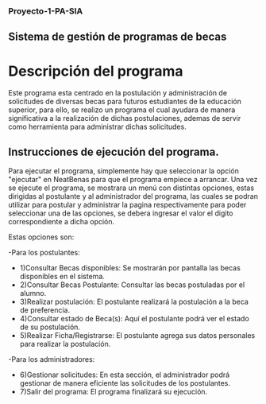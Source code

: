 ### Proyecto-1-PA-SIA
## Sistema de gestión de programas de becas
# Descripción del programa

Este programa esta centrado en la postulación y administración de solicitudes de diversas becas para futuros estudiantes de la educación superior, para ello, se realizo un programa el cual ayudara de manera significativa a la realización de dichas postulaciones, ademas de servir como herramienta para administrar dichas solicitudes. 

## Instrucciones de ejecución del programa.

Para ejecutar el programa, simplemente hay que seleccionar la opción "ejecutar" en NeatBenas para que el programa empiece a arrancar. Una vez se ejecute el programa, se mostrara un menú con distintas opciones, estas dirigidas al postulante y al administrador del programa, las cuales se podran utilizar para postular y administrar la pagina respectivamente para poder seleccionar una de las opciones, se debera ingresar el valor el digito correspondiente a dicha opción.

Estas opciones son:

-Para los postulantes:
- 1)Consultar Becas disponibles: Se mostrarán por pantalla las becas disponibles en el sistema.
- 2)Consultar Becas Postulante: Consultar las becas postuladas por el alumno.
- 3)Realizar postulación: El postulante realizará la postulación a la beca de preferencia.
- 4)Consultar estado de Beca(s): Aquí el postulante podrá ver el estado de su postulación.
- 5)Realizar Ficha/Registrarse: El postulante agrega sus datos personales para realizar la postulación.

-Para los administradores:
- 6)Gestionar solicitudes: En esta sección, el administrador podrá gestionar de manera eficiente las solicitudes de los postulantes.
- 7)Salir del programa: El programa finalizará su ejecución.
